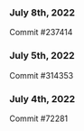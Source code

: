 ### July 8th, 2022

Commit #237414

### July 5th, 2022

Commit #314353


### July 4th, 2022

Commit #72281

